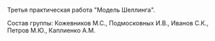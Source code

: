 Третья практическая работа "Модель Шеллинга".

Состав группы: Кожевников М.С., Подмосковных И.В., Иванов С.К., Петров М.Ю., Каплиенко А.М.